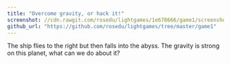```yaml
---
title: "Overcome gravity, or hack it!"
screenshot: //cdn.rawgit.com/rosedu/lightgames/1e678666/game1/screenshot.png
github_url: "https://github.com/rosedu/lightgames/tree/master/game1"
---
```

The ship flies to the right but then falls into the abyss. The gravity is
strong on this planet, what can we do about it?
